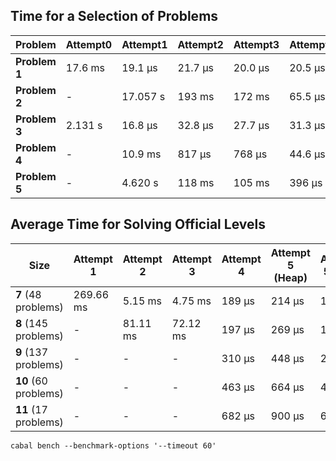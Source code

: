 ## Time for a Selection of Problems

| Problem      | Attempt0 | Attempt1 | Attempt2 | Attempt3 | Attempt4 | Attempt5 |
| ------------ | -------- | -------- | -------- | -------- | -------- | -------- |
| **Problem 1** | 17.6 ms  | 19.1 μs  | 21.7 μs  | 20.0 μs  | 20.5 μs  | 22.3 μs  |
| **Problem 2** | -   | 17.057 s | 193 ms   | 172 ms   | 65.5 μs  | 101 μs   |
| **Problem 3** | 2.131 s  | 16.8 μs  | 32.8 μs  | 27.7 μs  | 31.3 μs  | 43.6 μs  |
| **Problem 4** | -   | 10.9 ms  | 817 μs   | 768 μs   | 44.6 μs  | 66.5 μs  |
| **Problem 5** | -   | 4.620 s  | 118 ms   | 105 ms   | 396 μs   | 616 μs   |

## Average Time for Solving Official Levels

| Size                   | Attempt 1 | Attempt 2 | Attempt 3 | Attempt 4 | Attempt 5 (Heap) | Attempt 5 (Set) | SMT Solver (Z3) |
| ---------------------- | --------- | --------- | --------- | --------- | ---------------- |---------------- | --------------- |
| **7** (48 problems)    | 269.66 ms | 5.15 ms   | 4.75 ms   | 189 μs    | 214 μs           | 168 μs          | 11.02 ms        |
| **8** (145 problems)   | -         | 81.11 ms  | 72.12 ms  | 197 μs    | 269 μs           | 166 μs          | 20.62 ms        |
| **9** (137 problems)   | -         | -         | -         | 310 μs    | 448 μs           | 275 μs          | 32.03 ms        |
| **10** (60 problems)   | -         | -         | -         | 463 μs    | 664 μs           | 430 μs          | 51 ms           |
| **11**  (17 problems)  | -         | -         | -         | 682 μs    | 900 μs           | 652 μs          | 67 ms           |


```
cabal bench --benchmark-options '--timeout 60'
```